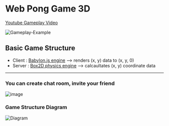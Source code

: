 # Web Pong Game 3D
[Youtube Gameplay Video](https://www.youtube.com/watch?v=5VfenaOMSzU)

![Gameplay-Example](https://github.com/kimminkyeu/PongGame3D/assets/60287070/a64e0d89-6b39-403b-bccf-4697151fd48e)

## Basic Game Structure
- Client : [Babylon.js engine](https://github.com/BabylonJS/Babylon.js) --> renders (x, y) data to (x, y, 0) 
- Server : [Box2D physics engine](https://github.com/erincatto/box2d) --> calcaultates (x, y) coordinate data

---
### You can create chat room, invite your friend
![image](https://github.com/kimminkyeu/PongGame3D/assets/60287070/72895a3f-f4de-45b9-bced-fb27919a4e77)

### Game Structure Diagram
![Diagram](https://github.com/kimminkyeu/PongGame3D/assets/60287070/8f0d130a-e5c0-4433-8065-a0716b527acd)


